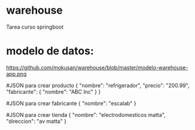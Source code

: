 # warehouse
Tarea curso springboot

# modelo de datos:
https://github.com/mokusan/warehouse/blob/master/modelo-warehouse-app.png

#JSON para crear producto
{
    "nombre": "refrigerador",
    "precio": "200.99",
    "fabricante": {
        "nombre": "ABC Inc"
        } 
}

#JSON para crear fabricante
{
    "nombre": "escalab"
}

#JSON para crear tienda
{
    "nombre": "electrodomesticos matta",
    "direccion": "av matta"
}
